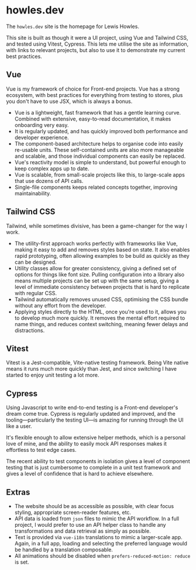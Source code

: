 # howles.dev

The `howles.dev` site is the homepage for Lewis Howles.

This site is built as though it were a UI project, using Vue and Tailwind CSS, and tested using Vitest, Cypress. This lets me utilise the site as information, with links to relevant projects, but also to use it to demonstrate my current best practices.

## Vue

Vue is my framework of choice for Front-end projects. Vue has a strong ecosystem, with best practices for everything from testing to stores, plus you don't have to use JSX, which is always a bonus.

- Vue is a lightweight, fast framework that has a gentle learning curve. Combined with extensive, easy-to-read documentation, it makes onboarding very easy.
- It is regularly updated, and has quickly improved both performance and developer experience.
- The component-based architecture helps to organise code into easily re-usable units. These self-contained units are also more manageable and scalable, and those individual components can easily be replaced.
- Vue's reactivity model is simple to understand, but powerful enough to keep complex apps up to date.
- Vue is scalable, from small-scale projects like this, to large-scale apps that use dozens of API calls.
- Single-file components keeps related concepts together, improving maintainability.

## Tailwind CSS

Tailwind, while sometimes divisive, has been a game-changer for the way I work.

- The utility-first approach works perfectly with frameworks like Vue, making it easy to add and removes styles based on state. It also enables rapid prototyping, often allowing examples to be build as quickly as they can be designed.
- Utility classes allow for greater consistency, giving a defined set of options for things like font size. Pulling configuration into a library also means multiple projects can be set up with the same setup, giving a level of immediate consistency between projects that is hard to replicate with regular CSS.
- Tailwind automatically removes unused CSS, optimising the CSS bundle without any effort from the developer.
- Applying styles directly to the HTML, once you're used to it, allows you to develop much more quickly. It removes the mental effort required to name things, and reduces context switching, meaning fewer delays and distractions.

## Vitest

Vitest is a Jest-compatible, Vite-native testing framework. Being Vite native means it runs much more quickly than Jest, and since switching I have started to enjoy unit testing a lot more.

## Cypress

Using Javascript to write end-to-end testing is a Front-end developer's dream come true. Cypress is regularly updated and improved, and the tooling—particularly the testing UI—is amazing for running through the UI like a user.

It's flexible enough to allow extensive helper methods, which is a personal love of mine, and the ability to easily mock API responses makes it effortless to test edge cases.

The recent ability to test components in isolation gives a level of component testing that is just cumbersome to complete in a unit test framework and gives a level of confidence that is hard to achieve elsewhere.

## Extras

- The website should be as accessible as possible, with clear focus styling, appropriate screen-reader features, etc.
- API data is loaded from `json` files to mimic the API workflow. In a full project, I would prefer to use an API helper class to handle any transformations and data retrieval as simply as possible.
- Text is provided via `vue-i18n` translations to mimic a larger-scale app. Again, in a full app, loading and selecting the preferred language would be handled by a translation composable.
- All animations should be disabled when `prefers-reduced-motion: reduce` is set.
